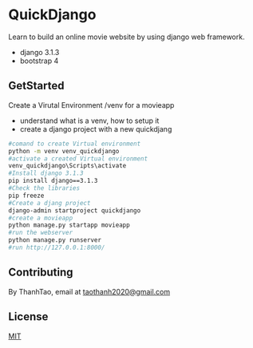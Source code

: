 # QuickDjango

Learn to build an online movie website by using django web framework.
- django 3.1.3
- bootstrap 4

## GetStarted

Create a Virutal Environment /venv for a movieapp
- understand what is a venv, how to setup it
- create a django project with a new quickdjang

```bash
#comand to create Virtual environment
python -m venv venv_quickdjango
#activate a created Virtual environment
venv_quickdjango\Scripts\activate
#Install django 3.1.3
pip install django==3.1.3
#Check the libraries
pip freeze
#Create a djang project
django-admin startproject quickdjango
#create a movieapp
python manage.py startapp movieapp
#run the webserver
python manage.py runserver
#run http://127.0.0.1:8000/
```


## Contributing
By ThanhTao, email at taothanh2020@gmail.com

## License
[MIT](https://choosealicense.com/licenses/mit/)
